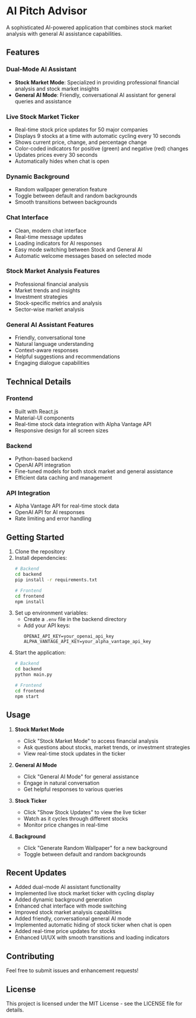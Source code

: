 # AI Pitch Advisor

A sophisticated AI-powered application that combines stock market analysis with general AI assistance capabilities.

## Features

### Dual-Mode AI Assistant
- **Stock Market Mode**: Specialized in providing professional financial analysis and stock market insights
- **General AI Mode**: Friendly, conversational AI assistant for general queries and assistance

### Live Stock Market Ticker
- Real-time stock price updates for 50 major companies
- Displays 9 stocks at a time with automatic cycling every 10 seconds
- Shows current price, change, and percentage change
- Color-coded indicators for positive (green) and negative (red) changes
- Updates prices every 30 seconds
- Automatically hides when chat is open

### Dynamic Background
- Random wallpaper generation feature
- Toggle between default and random backgrounds
- Smooth transitions between backgrounds

### Chat Interface
- Clean, modern chat interface
- Real-time message updates
- Loading indicators for AI responses
- Easy mode switching between Stock and General AI
- Automatic welcome messages based on selected mode

### Stock Market Analysis Features
- Professional financial analysis
- Market trends and insights
- Investment strategies
- Stock-specific metrics and analysis
- Sector-wise market analysis

### General AI Assistant Features
- Friendly, conversational tone
- Natural language understanding
- Context-aware responses
- Helpful suggestions and recommendations
- Engaging dialogue capabilities

## Technical Details

### Frontend
- Built with React.js
- Material-UI components
- Real-time stock data integration with Alpha Vantage API
- Responsive design for all screen sizes

### Backend
- Python-based backend
- OpenAI API integration
- Fine-tuned models for both stock market and general assistance
- Efficient data caching and management

### API Integration
- Alpha Vantage API for real-time stock data
- OpenAI API for AI responses
- Rate limiting and error handling

## Getting Started

1. Clone the repository
2. Install dependencies:
   ```bash
   # Backend
   cd backend
   pip install -r requirements.txt

   # Frontend
   cd frontend
   npm install
   ```
3. Set up environment variables:
   - Create a `.env` file in the backend directory
   - Add your API keys:
     ```
     OPENAI_API_KEY=your_openai_api_key
     ALPHA_VANTAGE_API_KEY=your_alpha_vantage_api_key
     ```
4. Start the application:
   ```bash
   # Backend
   cd backend
   python main.py

   # Frontend
   cd frontend
   npm start
   ```

## Usage

1. **Stock Market Mode**
   - Click "Stock Market Mode" to access financial analysis
   - Ask questions about stocks, market trends, or investment strategies
   - View real-time stock updates in the ticker

2. **General AI Mode**
   - Click "General AI Mode" for general assistance
   - Engage in natural conversation
   - Get helpful responses to various queries

3. **Stock Ticker**
   - Click "Show Stock Updates" to view the live ticker
   - Watch as it cycles through different stocks
   - Monitor price changes in real-time

4. **Background**
   - Click "Generate Random Wallpaper" for a new background
   - Toggle between default and random backgrounds

## Recent Updates

- Added dual-mode AI assistant functionality
- Implemented live stock market ticker with cycling display
- Added dynamic background generation
- Enhanced chat interface with mode switching
- Improved stock market analysis capabilities
- Added friendly, conversational general AI mode
- Implemented automatic hiding of stock ticker when chat is open
- Added real-time price updates for stocks
- Enhanced UI/UX with smooth transitions and loading indicators

## Contributing

Feel free to submit issues and enhancement requests!

## License

This project is licensed under the MIT License - see the LICENSE file for details. 
